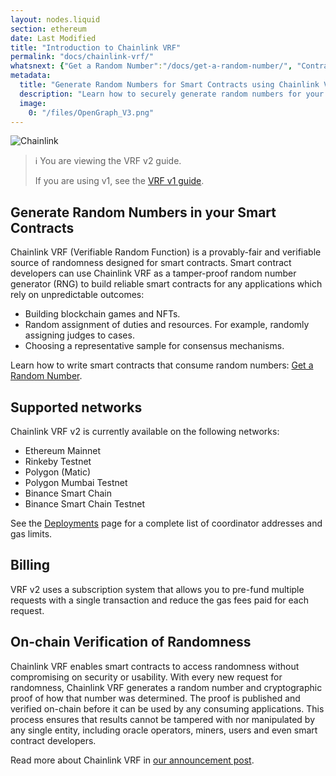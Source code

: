 ```yaml
---
layout: nodes.liquid
section: ethereum
date: Last Modified
title: "Introduction to Chainlink VRF"
permalink: "docs/chainlink-vrf/"
whatsnext: {"Get a Random Number":"/docs/get-a-random-number/", "Contract Addresses":"/docs/vrf-deployments/"}
metadata:
  title: "Generate Random Numbers for Smart Contracts using Chainlink VRF"
  description: "Learn how to securely generate random numbers for your smart contract with Chainlink VRF (an RNG). This guide uses Solidity code examples."
  image:
    0: "/files/OpenGraph_V3.png"
---
```

![Chainlink](/files/a4c6c80-85d09b6-19facd8-banner.png)

> ℹ️ You are viewing the VRF v2 guide.
>
> If you are using v1, see the [VRF v1 guide](./v1).

## Generate Random Numbers in your Smart Contracts

Chainlink VRF (Verifiable Random Function) is a provably-fair and verifiable source of randomness designed for smart contracts. Smart contract developers can use Chainlink VRF as a tamper-proof random number generator (RNG) to build reliable smart contracts for any applications which rely on unpredictable outcomes:
*  Building blockchain games and NFTs.
*  Random assignment of duties and resources. For example, randomly assigning judges to cases.
*  Choosing a representative sample for consensus mechanisms.

Learn how to write smart contracts that consume random numbers: [Get a Random Number](/docs/get-a-random-number/).

## Supported networks

Chainlink VRF v2 is currently available on the following networks:

- Ethereum Mainnet
- Rinkeby Testnet
- Polygon (Matic)
- Polygon Mumbai Testnet
- Binance Smart Chain
- Binance Smart Chain Testnet

See the [Deployments](/docs/vrf-deployments) page for a complete list of coordinator addresses and gas limits.

## Billing

VRF v2 uses a subscription system that allows you to pre-fund multiple requests with a single transaction and reduce the gas fees paid for each request.

<!-- TODO: Explain costs per request in greater detail -->

## On-chain Verification of Randomness

Chainlink VRF enables smart contracts to access randomness without compromising on security or usability. With every new request for randomness, Chainlink VRF generates a random number and cryptographic proof of how that number was determined. The proof is published and verified on-chain before it can be used by any consuming applications. This process ensures that results cannot be tampered with nor manipulated by any single entity, including oracle operators, miners, users and even smart contract developers.

Read more about Chainlink VRF in [our announcement post](https://blog.chain.link/chainlink-vrf-on-chain-verifiable-randomness/). <!--TODO: Update for the v2 announcement. -->
